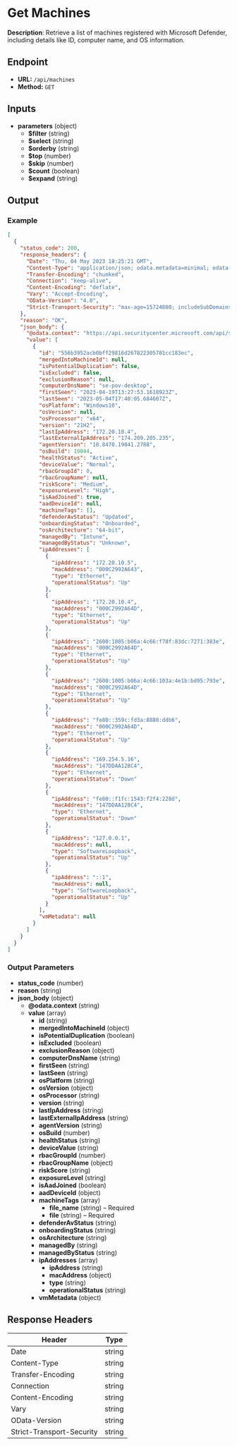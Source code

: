 # Get Machines

**Description**: Retrieve a list of machines registered with Microsoft Defender, including details like ID, computer name, and OS information.

## Endpoint

- **URL:** `/api/machines`
- **Method:** `GET`
## Inputs

- **parameters** (object)
  - **$filter** (string)
  - **$select** (string)
  - **$orderby** (string)
  - **$top** (number)
  - **$skip** (number)
  - **$count** (boolean)
  - **$expand** (string)
## Output

### Example

```json
[
  {
    "status_code": 200,
    "response_headers": {
      "Date": "Thu, 04 May 2023 18:25:21 GMT",
      "Content-Type": "application/json; odata.metadata=minimal; odata.streaming=true; charset=utf-8",
      "Transfer-Encoding": "chunked",
      "Connection": "keep-alive",
      "Content-Encoding": "deflate",
      "Vary": "Accept-Encoding",
      "OData-Version": "4.0",
      "Strict-Transport-Security": "max-age=15724800; includeSubDomains"
    },
    "reason": "OK",
    "json_body": {
      "@odata.context": "https://api.securitycenter.microsoft.com/api/$metadata#Machines",
      "value": [
        {
          "id": "556b3952acb0bff29816d267822305781cc183ec",
          "mergedIntoMachineId": null,
          "isPotentialDuplication": false,
          "isExcluded": false,
          "exclusionReason": null,
          "computerDnsName": "se-pov-desktop",
          "firstSeen": "2023-04-19T13:27:53.1618923Z",
          "lastSeen": "2023-05-04T17:40:05.684607Z",
          "osPlatform": "Windows10",
          "osVersion": null,
          "osProcessor": "x64",
          "version": "21H2",
          "lastIpAddress": "172.20.10.4",
          "lastExternalIpAddress": "174.209.205.235",
          "agentVersion": "10.8470.19041.2788",
          "osBuild": 19044,
          "healthStatus": "Active",
          "deviceValue": "Normal",
          "rbacGroupId": 0,
          "rbacGroupName": null,
          "riskScore": "Medium",
          "exposureLevel": "High",
          "isAadJoined": true,
          "aadDeviceId": null,
          "machineTags": [],
          "defenderAvStatus": "Updated",
          "onboardingStatus": "Onboarded",
          "osArchitecture": "64-bit",
          "managedBy": "Intune",
          "managedByStatus": "Unknown",
          "ipAddresses": [
            {
              "ipAddress": "172.20.10.5",
              "macAddress": "000C2992A643",
              "type": "Ethernet",
              "operationalStatus": "Up"
            },
            {
              "ipAddress": "172.20.10.4",
              "macAddress": "000C2992A64D",
              "type": "Ethernet",
              "operationalStatus": "Up"
            },
            {
              "ipAddress": "2600:1005:b06a:4c66:f78f:83dc:7271:383e",
              "macAddress": "000C2992A64D",
              "type": "Ethernet",
              "operationalStatus": "Up"
            },
            {
              "ipAddress": "2600:1005:b06a:4c66:103a:4e1b:bd95:793e",
              "macAddress": "000C2992A64D",
              "type": "Ethernet",
              "operationalStatus": "Up"
            },
            {
              "ipAddress": "fe80::359c:fd3a:8880:ddb6",
              "macAddress": "000C2992A64D",
              "type": "Ethernet",
              "operationalStatus": "Up"
            },
            {
              "ipAddress": "169.254.5.16",
              "macAddress": "147DDAA128C4",
              "type": "Ethernet",
              "operationalStatus": "Down"
            },
            {
              "ipAddress": "fe80::f1fc:1543:f2f4:228d",
              "macAddress": "147DDAA128C4",
              "type": "Ethernet",
              "operationalStatus": "Down"
            },
            {
              "ipAddress": "127.0.0.1",
              "macAddress": null,
              "type": "SoftwareLoopback",
              "operationalStatus": "Up"
            },
            {
              "ipAddress": "::1",
              "macAddress": null,
              "type": "SoftwareLoopback",
              "operationalStatus": "Up"
            }
          ],
          "vmMetadata": null
        }
      ]
    }
  }
]
```
### Output Parameters

- **status_code** (number)
- **reason** (string)
- **json_body** (object)
  - **@odata.context** (string)
  - **value** (array)
    - **id** (string)
    - **mergedIntoMachineId** (object)
    - **isPotentialDuplication** (boolean)
    - **isExcluded** (boolean)
    - **exclusionReason** (object)
    - **computerDnsName** (string)
    - **firstSeen** (string)
    - **lastSeen** (string)
    - **osPlatform** (string)
    - **osVersion** (object)
    - **osProcessor** (string)
    - **version** (string)
    - **lastIpAddress** (string)
    - **lastExternalIpAddress** (string)
    - **agentVersion** (string)
    - **osBuild** (number)
    - **healthStatus** (string)
    - **deviceValue** (string)
    - **rbacGroupId** (number)
    - **rbacGroupName** (object)
    - **riskScore** (string)
    - **exposureLevel** (string)
    - **isAadJoined** (boolean)
    - **aadDeviceId** (object)
    - **machineTags** (array)
      - **file_name** (string) – Required
      - **file** (string) – Required
    - **defenderAvStatus** (string)
    - **onboardingStatus** (string)
    - **osArchitecture** (string)
    - **managedBy** (string)
    - **managedByStatus** (string)
    - **ipAddresses** (array)
      - **ipAddress** (string)
      - **macAddress** (object)
      - **type** (string)
      - **operationalStatus** (string)
    - **vmMetadata** (object)
## Response Headers

| Header | Type |
|--------|------|
| Date | string |
| Content-Type | string |
| Transfer-Encoding | string |
| Connection | string |
| Content-Encoding | string |
| Vary | string |
| OData-Version | string |
| Strict-Transport-Security | string |